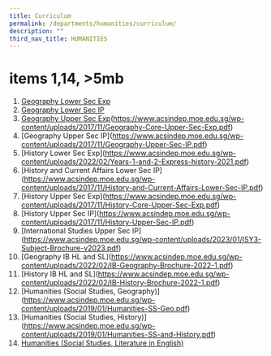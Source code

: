 ```yaml
---
title: Curriculum
permalink: /departments/humanities/curriculum/
description: ""
third_nav_title: HUMANITIES
---
```

# items 1,14, >5mb

1.  <a href="https://www.acsindep.moe.edu.sg/wp-content/uploads/2017/11/Geography-Lower-Sec-Exp.pdf" target="_blank">Geography Lower Sec Exp</a>
2.  <a href="/files/Our%20Departments/Humanities/Geography-Lower-Sec-IP.pdf" target="_blank">Geography Lower Sec IP</a>
3.  <a href="" target="_blank">Geography Upper Sec Exp</a>(https://www.acsindep.moe.edu.sg/wp-content/uploads/2017/11/Geography-Core-Upper-Sec-Exp.pdf)
4.  [Geography Upper Sec IP]<a href="" target="_blank"></a>(https://www.acsindep.moe.edu.sg/wp-content/uploads/2017/11/Geography-Upper-Sec-IP.pdf)
5.  [History Lower Sec Exp]<a href="" target="_blank"></a>(https://www.acsindep.moe.edu.sg/wp-content/uploads/2022/02/Years-1-and-2-Express-history-2021.pdf)
6.  [History and Current Affairs Lower Sec IP]<a href="" target="_blank"></a>(https://www.acsindep.moe.edu.sg/wp-content/uploads/2017/11/History-and-Current-Affairs-Lower-Sec-IP.pdf)
7.  [History Upper Sec Exp]<a href="" target="_blank"></a>(https://www.acsindep.moe.edu.sg/wp-content/uploads/2017/11/History-Core-Upper-Sec-Exp.pdf)
8.  [History Upper Sec IP]<a href="" target="_blank"></a>(https://www.acsindep.moe.edu.sg/wp-content/uploads/2017/11/History-Upper-Sec-IP.pdf)
9.  [International Studies Upper Sec IP]<a href="" target="_blank"></a>(https://www.acsindep.moe.edu.sg/wp-content/uploads/2023/01/ISY3-Subject-Brochure-v2023.pdf)
10.  [Geography IB HL and SL]<a href="" target="_blank"></a>(https://www.acsindep.moe.edu.sg/wp-content/uploads/2022/02/IB-Geography-Brochure-2022-1.pdf)
11.  [History IB HL and SL]<a href="" target="_blank"></a>(https://www.acsindep.moe.edu.sg/wp-content/uploads/2022/02/IB-History-Brochure-2022-1.pdf)
12.  [Humanities (Social Studies, Geography)]<a href="" target="_blank"></a>(https://www.acsindep.moe.edu.sg/wp-content/uploads/2019/01/Humanities-SS-Geo.pdf)
13.  [Humanities (Social Studies, History)]<a href="" target="_blank"></a>(https://www.acsindep.moe.edu.sg/wp-content/uploads/2019/01/Humanities-SS-and-History.pdf)
14.  <a href="https://www.acsindep.moe.edu.sg/uploads/2019/01/Humanities-SS-and-Literature.pdf" target="_blank">Humanities (Social Studies, Literature in English)</a>